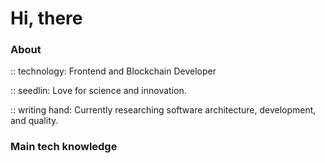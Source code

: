 # **Hi, there**

### **About**

:: technology: Frontend and Blockchain Developer

:: seedlin:  Love for science and innovation.

:: writing hand:  Currently researching software architecture, development, and quality.

### **Main tech knowledge**
